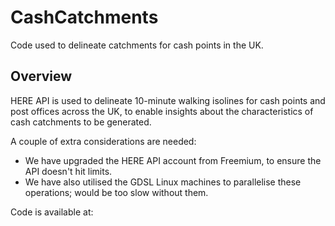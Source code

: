 # CashCatchments

Code used to delineate catchments for cash points in the UK.

## Overview

HERE API is used to delineate 10-minute walking isolines for cash points and post offices across the UK, to enable insights about the characteristics of cash catchments to be generated.

A couple of extra considerations are needed:

- We have upgraded the HERE API account from Freemium, to ensure the API doesn't hit limits.
- We have also utilised the GDSL Linux machines to parallelise these operations; would be too slow without them. 

Code is available at: 

